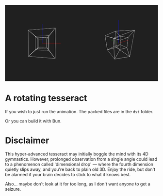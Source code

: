 <img align="center" src="a-rotating-tesseract-visualization.png">

# A rotating tesseract
If you wish to just run the animation. The packed files are in the `dst` folder.

Or you can build it with Bun.

# Disclaimer
This hyper-advanced tesseract may initially boggle the mind with its 4D gymnastics.
However, prolonged observation from a single angle could lead to a phenomenon called 'dimensional drop' — where the fourth dimension quietly slips away, and you're back to plain old 3D.
Enjoy the ride, but don't be alarmed if your brain decides to stick to what it knows best.

Also... maybe don't look at it for too long, as I don't want anyone to get a seizure.

